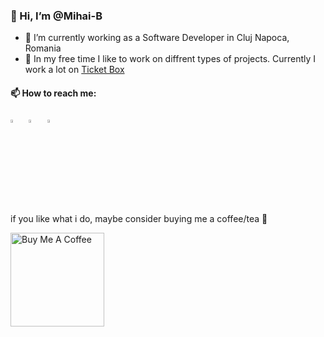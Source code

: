 ### 👋 Hi, I’m @Mihai-B
 
 - 🔭 I’m currently working as a Software Developer in Cluj Napoca, Romania
 - 🌱 In my free time I like to work on diffrent types of projects. Currently I work a lot on  [Ticket Box](https://play.google.com/store/apps/details?id=ro.madcodestudios.ticket.box)

 #### 📫 How to reach me:
 
 [<img src="https://upload.wikimedia.org/wikipedia/commons/8/83/Steam_icon_logo.svg" width="3.5%"/>](https://steamcommunity.com/id/mongocds/)  &nbsp; [<img src="https://github.com/sciencepal/sciencepal/blob/master/assets/discord-round.svg" width="3.5%"/>](https://discord.gg/XTW52Kt)  &nbsp; [<img src="https://img.icons8.com/color/48/000000/twitter.png" width="3.5%"/>](https://twitter.com/bmihai_)
 

if you like what i do, maybe consider buying me a coffee/tea 🥺

<a href="https://www.buymeacoffee.com/b.mihai" target="_blank"><img src="https://cdn.buymeacoffee.com/buttons/v2/default-red.png" alt="Buy Me A Coffee" width="150" ></a>


<!---
Version 1
--->
